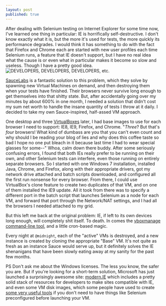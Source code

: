 ```yaml
---
layout: post
published: true
---
```


After dealing with Selenium testing on Internet Explorer for some time now, I've learned one thing in particular: IE is horrifically self-destructive. I don't know exactly what it is, but the more it's used for tests, the more quickly its performance degrades. I would think it has something to do with the fact that Firefox and Chrome each are started with new user profiles each time Selenium runs, a feature that IE doesn't support, but I have no real idea what the cause is or even what in particular makes it become so slow and useless. Though I have a pretty good idea. <br />![DEVELOPERS, DEVELOPERS, DEVELOPERS, etc.](http://i.imgur.com/S6ZP6.jpg)

[SauceLabs](https://saucelabs.com/) is a fantastic solution to this problem, which they solve by spawning new Virtual Machines on demand, and then destroying them when your tests have finished. Their browsers never survive long enough to get themselves into that shitty state. But, after accidentally going over my minutes by about 600% in one month, I needed a solution that didn't cost my sum net worth to handle the insane quantity of tests I throw at it daily. I decided to take my own Sauce-inspired, half-assed VM approach. 

One desktop and three [VirtualBoxes](https://www.virtualbox.org/) later, I had base images to use for each browser I need to support: IE8, IE9, Firefox, and Chrome. "*Three*? But that's *four* browsers! What kind of dumbass are you that you can't even count and why should I be reading your blog of lies and why does this coffee taste so bad I hope no one put bleach in it because last time I had to wear special glasses for some--" Whoa, calm down there buddy. After some seriously confusing errors, I found that both IEs really prefer to be running on their own, and other Selenium tests can interfere, even those running on entirely separate browsers. So I started with one Windows 7 installation, installed Java, Chrome, and Firefox, along with their appropriate drivers, got my network drive attached and batch scripts downloaded, and configured all the first run nonsense for every browser. From there, I could use VirtualBox's clone feature to create two duplicates of that VM, and on one of them installed the IE9 update. All it took from there was to specify a different port in the batch script that launches Selenium as a node for each VM, and forward that port through the Network/NAT settings, and I had all the browsers I needed attached to my grid. 

But this left me back at the original problem: IE, if left to its own devices long enough, will completely shit itself. To death. In comes the [vboxmanage command-line tool](http://www.virtualbox.org/manual/ch08.html), and a little cron-based magic. 

<script src="https://gist.github.com/pettazz/4947662.js"></script>

Every night at ```@midnight```, each of the "active" VMs is destroyed, and a new instance is created by cloning the appropriate "Base" VM. It's not quite as fresh as an instance Sauce would serve up, but it definitely solves the IE shenanigans that have been slowly eating away at my sanity for the past few months. 

PS Don't ask me about the Windows licenses. The less you know, the safer you are. But if you're looking for a short-term solution, Microsoft has just launched a surprisingly awesome site: [modern.IE](http://modern.ie/) which includes a pretty solid stack of resources for developers to make sites compatible with IE, and even some VM disk images, which some people have used to create [some very useful tools](https://github.com/xdissent/ievms) if you don't need to have things like Selenium preconfigured before launching your VM. 